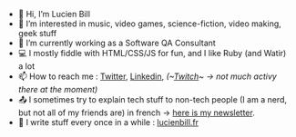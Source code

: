 - 👋 Hi, I’m Lucien Bill
- 👀 I’m interested in music, video games, science-fiction, video making, geek stuff
- 🔧 I’m currently working as a Software QA Consultant
- 💻 I mostly fiddle with HTML/CSS/JS for fun, and I like Ruby (and Watir) a lot
- 📫 How to reach me : [Twitter](https://twitter.com/BillyTheTroll/), [Linkedin](https://www.linkedin.com/in/lucien-bill-3906b043/), _(~[Twitch](https://www.twitch.tv/billyzetroll)~ -> not much activy there at the moment)_
- 📤 I sometimes try to explain tech stuff to non-tech people (I am a nerd, but not all of my friends are) in french -> [here is my newsletter](https://www.getrevue.co/profile/billythetroll).
- 📖 I write stuff every once in a while : [lucienbill.fr](https://www.lucienbill.fr)

<!---
lucienbill/lucienbill is a ✨ special ✨ repository because its `README.md` (this file) appears on your GitHub profile.
You can click the Preview link to take a look at your changes.
--->
